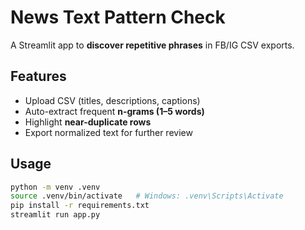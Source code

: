# News Text Pattern Check

A Streamlit app to **discover repetitive phrases** in FB/IG CSV exports.

## Features
- Upload CSV (titles, descriptions, captions)
- Auto-extract frequent **n-grams (1–5 words)**
- Highlight **near-duplicate rows**
- Export normalized text for further review

## Usage
```bash
python -m venv .venv
source .venv/bin/activate   # Windows: .venv\Scripts\Activate
pip install -r requirements.txt
streamlit run app.py
